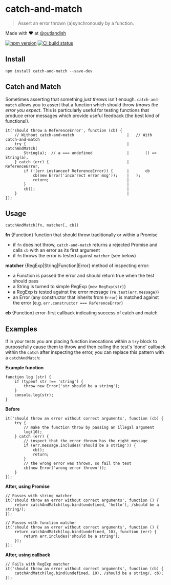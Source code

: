 # catch-and-match

> Assert an error thrown (a)synchronously by a function.

Made with ❤ at [@outlandish](http://www.twitter.com/outlandish)

<a href="http://badge.fury.io/js/catch-and-match"><img alt="npm version" src="https://badge.fury.io/js/catch-and-match.svg"></a>
<a href="https://travis-ci.org/sdgluck/catch-and-match"><img alt="CI build status" src="https://travis-ci.org/sdgluck/catch-and-match.svg"></a>

## Install

    npm install catch-and-match --save-dev

## Catch and Match

Sometimes asserting that something _just throws_ isn't enough. `catch-and-match` allows you to assert that a function
which should throw _throws the error you expect_. This is particularly useful for testing functions that produce error
messages which provide useful feedback (the best kind of functions!).

    it('should throw a ReferenceError', function (cb) {
        // Without catch-and-match                       |   // With catch-and-match
        try {                                            |   catchAndMatch(
            String(a);  // a === undefined               |       () => String(a),
        } catch (err) {                                  |       ReferenceError,
            if (!(err instanceof ReferenceError)) {      |       cb
                cb(new Error('incorrect error msg'));    |   );
                return;                                  |
            }                                            |
            cb();                                        |
        }                                                |
    });                                              

## Usage

`catchAndMatch(fn, matcher[, cb])`

__fn__ {Function} function that should throw traditionally or within a Promise

- if `fn` does not throw, `catch-and-match` returns a rejected Promise and calls `cb` with an error as its first argument
- if `fn` throws the error is tested against `matcher` (see below)

__matcher__ {RegExp|String|Function|Error} method of inspecting error:

- a Function is passed the error and should return true when the test should pass
- a String is turned to simple RegExp (`new RegExp(str)`)
- a RegExp is tested against the error message (`re.test(err.message)`)
- an Error (any constructor that inherits from `Error`) is matched against the error (e.g. `err.constructor === ReferenceError`)

__cb__ {Function} error-first callback indicating success of catch and match

## Examples

If in your tests you are placing function invocations within a `try` block to purposefully cause them to throw and then
calling the test's 'done' callback within the `catch` after inspecting the error, you can replace this pattern with a
`catchAndMatch`:

__Example function__

    function log (str) {
        if (typeof str !== 'string') {
            throw new Error('str should be a string');
        }
        console.log(str);
    }

__Before__

    it('should throw an error without correct arguments', function (cb) {
        try {
            // make the function throw by passing an illegal argument
            log(10);
        } catch (err) {
            // inspect that the error thrown has the right message
            if (err.message.includes('should be a string')) {
                cb();
                return;
            }
            // the wrong error was thrown, so fail the test
            cb(new Error('wrong error thrown'));
        }
    });

__After, using Promise__

    // Passes with string matcher
    it('should throw an error without correct arguments', function () {
        return catchAndMatch(log.bind(undefined, 'hello'), /should be a string/);
    });

    // Passes with function matcher
    it('should throw an error without correct arguments', function () {
        return catchAndMatch(log.bind(undefined, 10), function (err) {
            return err.includes('should be a string');
        });
    });

__After, using callback__

    // Fails with RegExp matcher
    it('should throw an error without correct arguments', function (cb) {
        catchAndMatch(log.bind(undefined, 10), /should be a string/, cb);
    });

